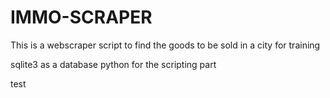 # IMMO-SCRAPER

This is a webscraper script to find the goods to be sold in a city for training

sqlite3 as a database
python for the scripting part

test 
